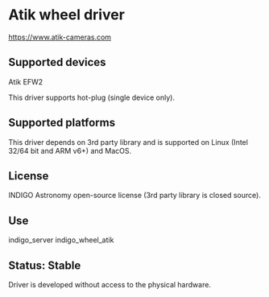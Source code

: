 # Atik wheel driver

https://www.atik-cameras.com

## Supported devices

Atik EFW2

This driver supports hot-plug (single device only).

## Supported platforms

This driver depends on 3rd party library and is supported on Linux (Intel 32/64 bit and ARM v6+) and MacOS.

## License

INDIGO Astronomy open-source license (3rd party library is closed source).

## Use

indigo_server indigo_wheel_atik

## Status: Stable

Driver is developed without access to the physical hardware.
